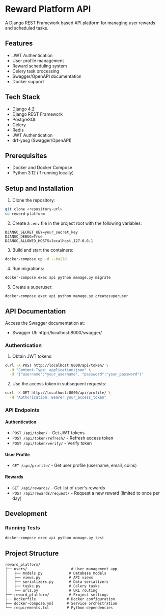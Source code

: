 # Reward Platform API

A Django REST Framework based API platform for managing user rewards and scheduled tasks.

## Features

- JWT Authentication
- User profile management
- Reward scheduling system
- Celery task processing
- Swagger/OpenAPI documentation
- Docker support

## Tech Stack

- Django 4.2
- Django REST Framework
- PostgreSQL
- Celery
- Redis
- JWT Authentication
- drf-yasg (Swagger/OpenAPI)

## Prerequisites

- Docker and Docker Compose
- Python 3.12 (if running locally)

## Setup and Installation

1. Clone the repository:
```bash
git clone <repository-url>
cd reward-platform
```

2. Create a `.env` file in the project root with the following variables:
```env
DJANGO_SECRET_KEY=your_secret_key
DJANGO_DEBUG=True
DJANGO_ALLOWED_HOSTS=localhost,127.0.0.1
```

3. Build and start the containers:
```bash
docker-compose up -d --build
```

4. Run migrations:
```bash
docker-compose exec api python manage.py migrate
```

5. Create a superuser:
```bash
docker-compose exec api python manage.py createsuperuser
```

## API Documentation

Access the Swagger documentation at:
- Swagger UI: http://localhost:8000/swagger/

### Authentication

1. Obtain JWT tokens:
```bash
curl -X POST http://localhost:8000/api/token/ \
  -H "Content-Type: application/json" \
  -d '{"username":"your_username", "password":"your_password"}'
```

2. Use the access token in subsequent requests:
```bash
curl -X GET http://localhost:8000/api/profile/ \
  -H "Authorization: Bearer your_access_token"
```

### API Endpoints

#### Authentication
- `POST /api/token/` - Get JWT tokens
- `POST /api/token/refresh/` - Refresh access token
- `POST /api/token/verify/` - Verify token

#### User Profile
- `GET /api/profile/` - Get user profile (username, email, coins)

#### Rewards
- `GET /api/rewards/` - Get list of user's rewards
- `POST /api/rewards/request/` - Request a new reward (limited to once per day)

## Development

### Running Tests
```bash
docker-compose exec api python manage.py test
```


## Project Structure

```
reward_platform/
├── users/                    # User management app
│   ├── models.py            # Database models
│   ├── views.py             # API views
│   ├── serializers.py       # Data serializers
│   ├── tasks.py             # Celery tasks
│   └── urls.py              # URL routing
├── reward_platform/         # Project settings
├── Dockerfile              # Docker configuration
├── docker-compose.yml      # Service orchestration
└── requirements.txt        # Python dependencies
```

